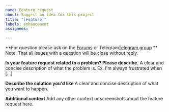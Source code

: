 ```yaml
---
name: Feature request
about: Suggest an idea for this project
title: "[Feature]"
labels: enhancement
assignees: ''

---
```


**For question please ask on the [Forums](https://forums.ghostbsd.org/) or Telegram[Telegram group](https://t.me/ghostbsd) **
 Note: That all issues with a question will be close without reply.

**Is your feature request related to a problem? Please describe.**
A clear and concise description of what the problem is. Ex. I'm always frustrated when [...]

**Describe the solution you'd like**
A clear and concise description of what you want to happen.

**Additional context**
Add any other context or screenshots about the feature request here.

